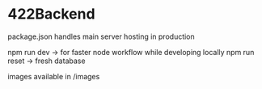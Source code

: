 # 422Backend

package.json handles main server hosting in production

npm run dev -> for faster node workflow while developing locally
npm run reset -> fresh database

images available in /images 